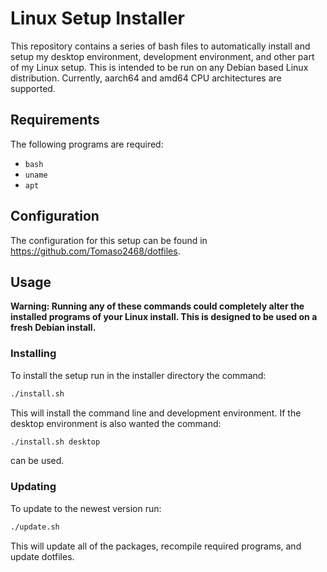# Linux Setup Installer
This repository contains a series of bash files to automatically install and setup my desktop environment, development environment, and other part of my Linux setup.
This is intended to be run on any Debian based Linux distribution. Currently, aarch64 and amd64 CPU architectures are supported.

## Requirements
The following programs are required:
- `bash`
- `uname`
- `apt`

## Configuration
The configuration for this setup can be found in https://github.com/Tomaso2468/dotfiles.

## Usage
**Warning: Running any of these commands could completely alter the installed programs of your Linux install. This is designed to be used on a fresh Debian install.**
### Installing
To install the setup run in the installer directory the command:
```bash
./install.sh
```
This will install the command line and development environment.
If the desktop environment is also wanted the command:
```bash
./install.sh desktop
```
can be used.
### Updating
To update to the newest version run:
```bash
./update.sh
```
This will update all of the packages, recompile required programs, and update dotfiles.
